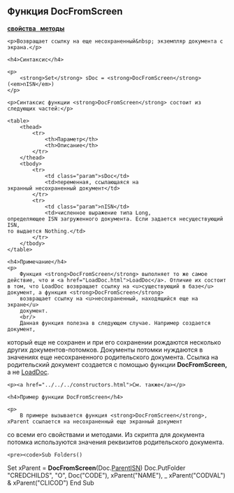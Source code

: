 <html>
<head>
    <title>DocFromScreen</title>
    <link rel="stylesheet" href="../../../../common.css" />
</head>
<body>
    <h2>Функция DocFromScreen</h2>
    <p><a href="../../Asdoc.html"><strong>свойства&nbsp;&nbsp; методы</strong></a></p>

    <p>Возвращает ссылку на еще несохраненный&nbsp; экземпляр документа с экрана.</p>

    <h4>Синтаксис</h4>

    <p>
        <strong>Set</strong> sDoc = <strong>DocFromScreen</strong> (<em>nISN</em>)
    </p>

    <p>Синтаксис функции <strong>DocFromScreen</strong> состоит из следующих частей:</p>

    <table>
        <thead>
            <tr>
                <th>Параметр</th>
                <th>Описание</th>
            </tr>
        </thead>
        <tbody>
            <tr>
                <td class="param">sDoc</td>
                <td>переменная, ссылающаяся на 
	экранный несохраненный документ</td>
            </tr>
            <tr>
                <td class="param">nISN</td>
                <td>численное выражение типа Long, 
	определяющее ISN загруженного документа. Если задается несуществующий ISN, 
	то выдается Nothing.</td>
            </tr>
        </tbody>
    </table>

    <h4>Примечание</h4>
    <p>
        Функция <strong>DocFromScreen</strong> выполняет то же самое действие, что и <a href="LoadDoc.html">LoadDoc</a>. Отличие их состоит в том, что LoadDoc возвращает ссылку на <u>существующий в базе</u> документ, а функция <strong>DocFromScreen</strong> 
        возвращает ссылку на <u>несохраненный, находящийся еще на экране</u>
        документ.
        <br/>
        Данная функция полезна в следующем случае. Например создается документ, 
который еще не сохранен и при его сохранении рождаются несколько других 
документов-потомков. Документы потомки нуждаются в значениях еще несохраненного 
родительского документа. Ссылка на родительский документ создается с помощью 
функции <strong>DocFromScreen, </strong>а не <a href="LoadDoc.html">LoadDoc</a>.
    </p>

    <p><a href="../../../constructors.html">См. также</a></p>

    <h4>Пример функции DocFromScreen</h4>

    <p>
        В примере вызывается функция <strong>DocFromScreen</strong>, xParent ссылается на несохраненный еще экранный документ 
со всеми его свойствами и методами. Из скрипта для документа потомка 
используются значения реквизитов родительского документа.
    </p>

    <pre><code>Sub Folders()
  Set xParent = <strong>DocFromScreen</strong>(Doc.<a href="../../ASDOC/ParentISN.html">ParentISN</a>)
  Doc.PutFolder &quot;CREDCHILDS&quot;, &quot;O&quot;, Doc(&quot;CODE&quot;), xParent(&quot;NAME&quot;), _
    xParent(&quot;CODVAL&quot;) &amp; xParent(&quot;CLICOD&quot;)
End Sub</code></pre>
</body>
</html>

